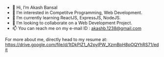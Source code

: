 - 👋 Hi, I’m Akash Bansal
- 👀 I’m interested in Competitve Programming, Web Development.
- 🌱 I’m currently learning ReactJS, ExpressJS, NodeJS.
- 💞️ I’m looking to collaborate on a Web Development Project.
- 📫 You can reach me on my e-mail ID : akashb.1238@gmail.com


For more about me, directly head to my resume at:
https://drive.google.com/file/d/1tDkPlZ1_A2pylPW_XzmBpH8pOQYhRS71/edit
